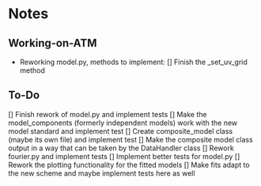 # Notes
## Working-on-ATM
- Reworking model.py, methods to implement:
[] Finish the _set_uv_grid method
## To-Do
[] Finish rework of model.py and implement tests
[] Make the model_components (formerly independent models) work with the new model standard and implement test
[] Create composite_model class (maybe its own file) and implement test
[] Make the composite model class output in a way that can be taken by the DataHandler class
[] Rework fourier.py and implement tests
[] Implement better tests for model.py
[] Rework the plotting functionality for the fitted models
[] Make fits adapt to the new scheme and maybe implement tests here as well
